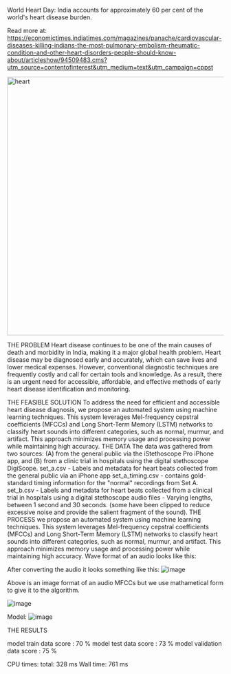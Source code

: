 World Heart Day: India accounts for approximately 60 per cent of the world's heart disease burden.

Read more at:
https://economictimes.indiatimes.com/magazines/panache/cardiovascular-diseases-killing-indians-the-most-pulmonary-embolism-rheumatic-condition-and-other-heart-disorders-people-should-know-about/articleshow/94509483.cms?utm_source=contentofinterest&utm_medium=text&utm_campaign=cppst

<img width="600" alt="heart" src="https://github.com/SrujanEppalapally/Heart-Sound-Analysis-and-Classification/assets/62091112/f0263d84-fe45-418f-847b-2e97f24b65b4">



THE PROBLEM
Heart disease continues to be one of the main causes of death and morbidity in India, making it a major global health problem. Heart disease may be diagnosed early and accurately, which can save lives and lower medical expenses. However, conventional diagnostic techniques are frequently costly and call for certain tools and knowledge. As a result, there is an urgent need for accessible, affordable, and effective methods of early heart disease identification and monitoring.

THE FEASIBLE SOLUTION
To address the need for efficient and accessible heart disease diagnosis, we propose an automated system using machine learning techniques. This system leverages Mel-frequency cepstral coefficients (MFCCs) and Long Short-Term Memory (LSTM) networks to classify heart sounds into different categories, such as normal, murmur, and artifact. This approach minimizes memory usage and processing power while maintaining high accuracy.
THE DATA
The data was gathered from two sources: (A) from the general public via the iStethoscope Pro iPhone app, and (B) from a clinic trial in hospitals using the digital stethoscope DigiScope.
set_a.csv - Labels and metadata for heart beats collected from the general public via an iPhone app
set_a_timing.csv - contains gold-standard timing information for the "normal" recordings from Set A.
set_b.csv - Labels and metadata for heart beats collected from a clinical trial in hospitals using a digital stethoscope
audio files - Varying lengths, between 1 second and 30 seconds. (some have been clipped to reduce excessive noise and provide the salient fragment of the sound).
THE PROCESS
we propose an automated system using machine learning techniques. This system leverages Mel-frequency cepstral coefficients (MFCCs) and Long Short-Term Memory (LSTM) networks to classify heart sounds into different categories, such as normal, murmur, and artifact. This approach minimizes memory usage and processing power while maintaining high accuracy.
Wave format of an audio looks like this:

After converting the audio it looks something like this:
![image](https://github.com/SrujanEppalapally/Heart-Sound-Analysis-and-Classification/assets/62091112/5d480f24-c952-463c-a3cb-22947996a16d)

Above is an image format of an audio MFCCs but we use mathametical form to give it to the algorithm.

![image](https://github.com/SrujanEppalapally/Heart-Sound-Analysis-and-Classification/assets/62091112/4185ba52-ff12-4b50-ae3f-1449ffef243d)

Model:
![image](https://github.com/SrujanEppalapally/Heart-Sound-Analysis-and-Classification/assets/62091112/79e8b55a-d553-466d-b673-b559d9977f19)


THE RESULTS

model train data score       :  70 %
model test data score        :  73 %
model validation data score  :  75 %

CPU times: total: 328 ms
Wall time: 761 ms

